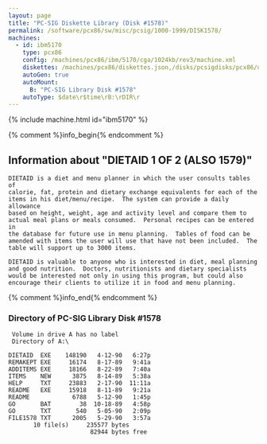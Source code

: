 ```yaml
---
layout: page
title: "PC-SIG Diskette Library (Disk #1578)"
permalink: /software/pcx86/sw/misc/pcsig/1000-1999/DISK1578/
machines:
  - id: ibm5170
    type: pcx86
    config: /machines/pcx86/ibm/5170/cga/1024kb/rev3/machine.xml
    diskettes: /machines/pcx86/diskettes.json,/disks/pcsigdisks/pcx86/diskettes.json
    autoGen: true
    autoMount:
      B: "PC-SIG Library Disk #1578"
    autoType: $date\r$time\rB:\rDIR\r
---
```


{% include machine.html id="ibm5170" %}

{% comment %}info_begin{% endcomment %}

## Information about "DIETAID 1 OF 2 (ALSO 1579)"

    DIETAID is a diet and menu planner in which the user consults tables of
    calorie, fat, protein and dietary exchange equivalents for each of the
    items in his diet/menu/recipe.  The system can provide a daily allowance
    based on height, weight, age and activity level and compare them to
    actual meal plans or meals consumed.  Personal recipes can be entered in
    the database for future use in menu planning.  Tables of food can be
    amended with items the user will use that have not been included.  The
    table will support up to 3000 items.
    
    DIETAID is valuable to anyone who is interested in diet, meal planning
    and good nutrition.  Doctors, nutritionists and dietary specialists
    would be interested not only in using this program, but could also
    encourage their clients to utilize it in food and menu planning.
{% comment %}info_end{% endcomment %}


### Directory of PC-SIG Library Disk #1578

     Volume in drive A has no label
     Directory of A:\

    DIETAID  EXE    148190   4-12-90   6:27p
    REMAKEPT EXE     16174   8-17-89   9:41a
    ADDITEMS EXE     18166   8-22-89   7:40a
    ITEMS    NEW      3875   8-14-89   5:38a
    HELP     TXT     23883   2-17-90  11:11a
    README   EXE     15918   8-11-89   9:21a
    README            6788   5-12-90   1:45p
    GO       BAT        38  10-18-89   4:58p
    GO       TXT       540   5-05-90   2:09p
    FILE1578 TXT      2005   5-29-90   3:57a
           10 file(s)     235577 bytes
                           82944 bytes free
